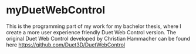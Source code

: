 # myDuetWebControl

This is the programming part of my work for my bachelor thesis, where I create a more user experience friendly Duet Web Control version. The original Duet Web Control developed by Christian Hammacher can be found here https://github.com/Duet3D/DuetWebControl
